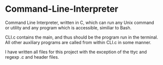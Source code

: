 # Command-Line-Interpreter
Command Line Interpreter, written in C, which can run any Unix command or utility and any program which is accessible, similiar to Bash.

CLI.c contains the main, and thus should be the program run in the terminal. All other auxiliary programs are called from within CLI.c in some manner.

I have written all files for this project with the exception of the ttyc and regexp .c and header files.
